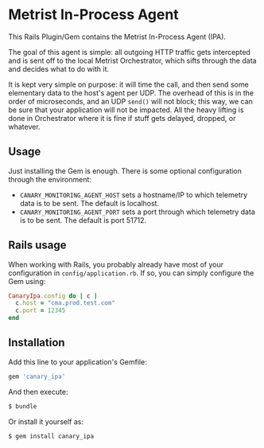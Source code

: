 # Metrist In-Process Agent

This Rails Plugin/Gem contains the Metrist In-Process Agent (IPA).

The goal of this agent is simple: all outgoing HTTP traffic gets intercepted and is sent off
to the local Metrist Orchestrator, which sifts through the data and decides what to do with it.

It is kept very simple on purpose: it will time the call, and then send some elementary
data to the host's agent per UDP. The overhead of this is in the order of microseconds,
and an UDP `send()` will not block; this way, we can be sure that your application will
not be impacted. All the heavy lifting is done in Orchestrator where it is fine
if stuff gets delayed, dropped, or whatever.

## Usage

Just installing the Gem is enough. There is some optional configuration through the environment:

* `CANARY_MONITORING_AGENT_HOST` sets a hostname/IP to which telemetry data is to be sent. The default
  is localhost.
* `CANARY_MONITORING_AGENT_PORT` sets a port through which telemetry data is to be sent. The default is port 51712.

## Rails usage

When working with Rails, you probably already have most of your configuration in `config/application.rb`. If so,
you can simply configure the Gem using:

  ```ruby
  CanaryIpa.config do | c |
    c.host = "cma.prod.test.com"
    c.port = 12345
  end
  ```

## Installation

Add this line to your application's Gemfile:

```ruby
gem 'canary_ipa'
```

And then execute:
```bash
$ bundle
```

Or install it yourself as:
```bash
$ gem install canary_ipa
```
